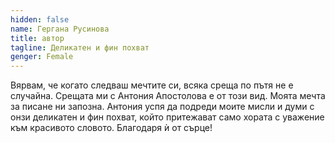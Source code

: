 ```yaml
---
hidden: false
name: Гергана Русинова
title: автор
tagline: Деликатен и фин похват
genger: Female
---
```

Вярвам, че когато следваш мечтите си, всяка среща по пътя не е случайна. Срещата ми с Антония Апостолова е от този вид. Моята мечта за писане ни запозна. Антония успя да подреди моите мисли и думи с онзи деликатен и фин похват, който притежават само хората с уважение към красивото словото. Благодаря ѝ от сърце!